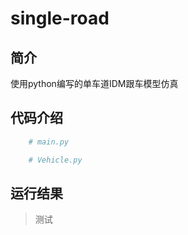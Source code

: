 # single-road

## 简介

使用python编写的单车道IDM跟车模型仿真
## 代码介绍

```python
    # main.py
```

```python
    # Vehicle.py
```

## 运行结果

>测试
